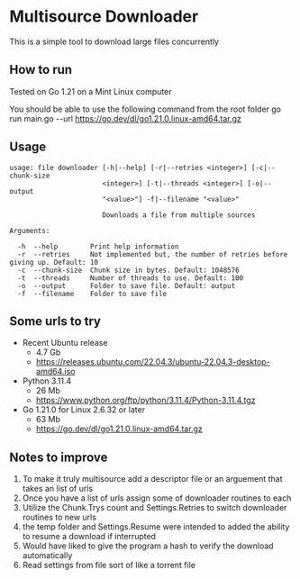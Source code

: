# Multisource Downloader #

This is a simple tool to download large files concurrently

## How to run ##

Tested on Go 1.21 on a Mint Linux computer

You should be able to use the following command from the root folder
    go run main.go --url https://go.dev/dl/go1.21.0.linux-amd64.tar.gz


## Usage ##
```
usage: file downloader [-h|--help] [-r|--retries <integer>] [-c|--chunk-size
                       <integer>] [-t|--threads <integer>] [-o|--output
                       "<value>"] -f|--filename "<value>"

                       Downloads a file from multiple sources

Arguments:

  -h  --help        Print help information
  -r  --retries     Not implemented but, the number of retries before giving up. Default: 10
  -c  --chunk-size  Chunk size in bytes. Default: 1048576
  -t  --threads     Number of threads to use. Default: 100
  -o  --output      Folder to save file. Default: output
  -f  --filename    Folder to save file
```
## Some urls to try ##

* Recent Ubuntu release
    * 4.7 Gb
    * https://releases.ubuntu.com/22.04.3/ubuntu-22.04.3-desktop-amd64.iso
* Python 3.11.4
    * 26 Mb
    * https://www.python.org/ftp/python/3.11.4/Python-3.11.4.tgz
* Go 1.21.0 for Linux 2.6.32 or later
    * 63 Mb
    * https://go.dev/dl/go1.21.0.linux-amd64.tar.gz

## Notes to improve ##
1. To make it truly multisource add a descriptor file or an arguement that takes an list of urls
2. Once you have a list of urls assign some of downloader routines to each
3. Utilize the Chunk.Trys count and Settings.Retries to switch downloader routines to new urls
4. the temp folder and Settings.Resume were intended to added the ability to resume a download if interrupted
5. Would have liked to give the program a hash to verify the download automatically
6. Read settings from file sort of like a torrent file
